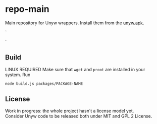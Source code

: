 # repo-main
Main repository for Unyw wrappers.  Install them from the [unyw.apk](https://unyw.github.io/android-apk/unyw.apk).

`

`

## Build
LINUX  REQUIRED
Make sure that `wget` and `proot` are installed in your system.
Run 
```bash
node build.js packages/PACKAGE-NAME
```


## License
Work in progress: the whole project hasn't a license model yet.  
Consider Unyw code to be released both under MIT and GPL 2 License.  
